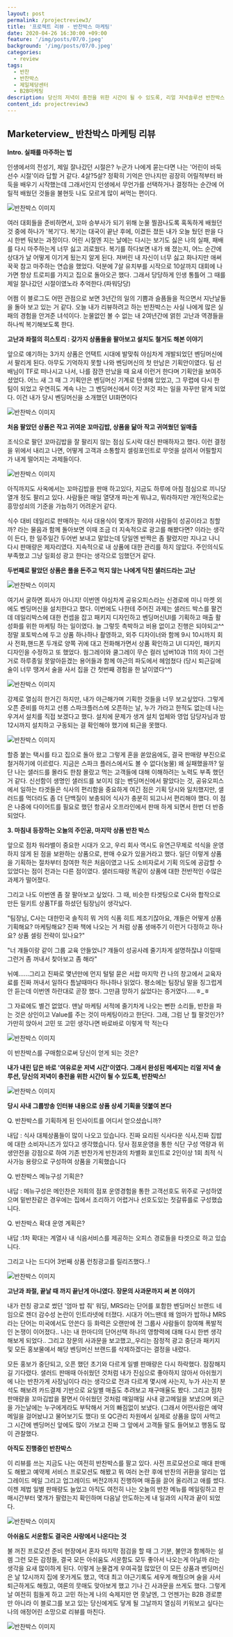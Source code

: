 ```yaml
---
layout: post
permalink: /projectreview3/
title: '프로젝트 리뷰 - 반찬박스 마케팅'
date: 2020-04-26 16:30:00 +09:00
feature: '/img/posts/07/0.jpeg'
background: '/img/posts/07/0.jpeg'
categories:
  - review
tags:
  - 반찬
  - 반찬박스
  - 제일제당센터
  - B2B마케팅
description: 당신의 저녁이 충전을 위한 시간이 될 수 있도록, 리얼 저녁솔루션 반찬박스 마케팅 리뷰 
content_id: projectreview3
---
```


## Marketerview_ 반찬박스 마케팅 리뷰

**Intro. 실패를 마주하는 법**



인생에서의 전성기, 제일 잘나갔던 시절은? 누군가 나에게 묻는다면 나는 '어린이 바둑선수 시절'이라 답할 거 같다. 4살?5살? 정확히 기억은 안나지만 굉장히 어릴적부터 바둑을 배우기 시작했는데 그래서인지 인생에서 무언가를 선택하거나 결정하는 순간에 어릴적 배웠던 것들을 불현듯 나도 모르게 많이 써먹는 편이다. 

![반찬박스 이미지](/img/posts/07/1.jpeg)

여러 대회들을 준비하면서, 꼬마 승부사가 되기 위해 눈물 찔끔나도록 혹독하게 배웠던 것 중에 하나가 '복기'다. 복기는 대국이 끝난 후에, 이겼든 졌든 내가 오늘 뒀던 판을 다시 한번 둬보는 과정이다. 어린 시절엔 지는 날에는 다시는 보기도 싫은 나의 실패, 패배를 다시 마주하는게 너무 싫고 괴로웠다. 복기를 하다보면 내가 왜 졌는지, 어느 순간에 상대가 날 어떻게 이기게 됬는지 알게 된다. 져버린 내 자신이 너무 싫고 화나지만 애써 꾹꾹 참고 마주하는 연습을 했었다. 덕분에 7살 유치부를 시작으로 10살까지 대회에 나가면 항상 트로피를 가지고 집으로 돌아오곤 했다. 그래서 당당하게 인생 통틀어 그 때를 제일 잘나갔던 시절이였노라 추억한다.(파워당당) 

어쩜 이 블로그도 어떤 관점으로 보면 3년간의 일의 기쁨과 슬픔들을 적으면서 지난날들을 돌아 보고 있는 거 같다. 오늘 내가 리뷰하려고 하는 반찬박스는 사실 나에게 많은 실패의 경험을 안겨준 녀석이다. 눈물없인 볼 수 없는 내 2여년간에 얽힌 고난과 역경들을 하나씩 복기해보도록 한다. 



**고난과 좌절의 히스토리 : 갖가지 상품들을 팔아보고 설치도 철거도 해본 이야기**

앞으로 얘기하는 3가지 상품은 언택트 시대에 발맞춰 야심차게 개발되었던 벤딩머신에서 팔리게 된다. 아무도 기억하지 못할 나와 벤딩머신의 첫 만남은 기획안이였다. 팀 선배님이 TF로 떠나시고 나서, 나를 잠깐 만났을 때 요새 이런거 한다며 기획안을 보여주셨었다. 어느 새 그 때 그 기획안은 벤딩머신 기계로 탄생해 있었고, 그 무렵에 다시 한 팀이 되었고 우연히도 계속 나는 그 벤딩머신에서 이것 저것 파는 일을 자꾸만 맡게 되었다. 이건 내가 당시 벤딩머신을 소개했던 UI화면이다

![반찬박스 이미지](/img/posts/07/2.jpg)

**처음 팔았던 상품은 작고 귀여운 꼬마김밥, 상품을 닮아 작고 귀여웠던 일매출**

조식으로 팔던 꼬마김밥을 잘 팔리지 않는 점심 도시락 대신 판매하자고 했다. 이런 결정을 위에서 내리고 나면, 어떻게 고객과 소통할지 셀링포인트로 무엇을 살려서 어필할지가 내게 떨어지는 과제들이다. 

![반찬박스 이미지](/img/posts/07/10.png)

아직까지도 사옥에서는 꼬마김밥을 판매 하고있다, 지금도 하루에 아침 점심으로 끼니당 열개 정도 팔리고 있다. 사람들은 매일 열댓개 파는게 뭐냐고, 뭐라하지만 개인적으로는 흥망성쇠의 기준을 가늠하기 어려운거 같다. 

식수 대비 데일리로 판매하는 식사 대용식이 몇개가 팔려야 사람들이 성공이라고 칭할까? 라는 물음과 함께 돌아보면 이때 조금 더 지속적으로 광고를 해봤다면? 이라는 생각이 든다, 한 일주일간 두어번 보내고 말았는데 당일엔 반짝은 좀 팔렸지만 지나고 나니 다시 판매량은 제자리였다. 지속적으로 내 상품에 대한 관리를 하지 않았다. 주인의식도 부족했고 그냥 일회성 광고 한다는 생각으로 임했던거 같다. 





**두번째로 팔았던 상품은 풀을 돈주고 먹지 않는 나에게 닥친 샐러드라는 고난**

![반찬박스 이미지](/img/posts/07/3.jpeg)

여기서 굴하면 회사가 아니지! 이번엔 야심차게 공유오피스라는 신경로에 미니 마켓 외에도 벤딩머신을 설치한다고 했다. 이번에도 나한테 주어진 과제는 샐러드 박스를 팔건데 데일리박스에 대한 컨셉을 잡고 패키지 디자인하고 벤딩머신UI를 기획하고 매출 활성화를 위한 마케팅 하는 일이였다. 늘 그렇듯 촉박하고 비용 없이고 진행은 되야되고^^ 정말 포토박스에 두고 상품 하나하나 촬영하고, 외주 디자이너와 함께 9시 10시까지 회사 전화,핸드폰 두개로 양쪽 귀에 대고 전화해가면서 상품 확인하고 UI 디자인, 패키지 디자인을 수정하고 또 했었다. 웜그레이와 쿨그레이 무슨 컬러 넘버10과 11의 차이 그런거로 하루종일 못알아듣겠는 용어들과 함께 야근의 파도에서 헤엄쳤다 (당시 퇴근길에 술이 너무 땡겨서 술을 사서 집을 간 첫번째 경험을 한 날이였다^^)

![반찬박스 이미지](/img/posts/07/5.jpeg)

강제로 열심히 한거긴 하지만, 내가 야근해가며 기획한 것들을 너무 보고싶었다. 그렇게 오픈 준비를 마치고 선릉 스파크플러스에 오픈하는 날, 누가 가라고 한적도 없는데 나는 우겨서 설치를 직접 보겠다고 했다. 설치에 문제가 생겨 설치 업체와 영업 담당자님과 밤 12시까지 설치하고 구동되는 걸 확인해야 했기에 퇴근을 못했다. 

![반찬박스 이미지](/img/posts/07/4.jpeg)

할증 붙는 택시를 타고 집으로 돌아 왔고 그렇게 혼을 쏟았음에도, 결국 판매량 부진으로 철거하기에 이르렀다. 지금은 스파크 플러스에서도 볼 수 없다(눙물) 왜 실패했을까? 일단 나는 샐러드를 몰라도 한참 몰랐고 먹는 고객들에 대해 이해하려는 노력도 부족 했던 거 같다. 신선함이 생명인 샐러드를 보이지 않는 벤딩머신에서 팔았다는 것, 공유오피스에서 일하는 타겟들은 식사의 편리함을 중요하게 여긴 점은 기획 당시와 일치했지만, 샐러드를 먹더라도 좀 더 단백질이 보충되어 식사가 충분히 되고나서 편리해야 했다. 이 점은 나중에 다이어트를 필요로 했던 항공사 오프라인에서 판매 하게 되면서 한번 더 반증되었다. 





**3. 마침내 등장하는 오늘의 주인공, 마지막 상품 반찬 박스**

앞으로 점차 워라밸이 중요한 시대가 오고, 우리 회사 역시도 유연근무제로 석식을 운영하지 않게 된 점을 보완하는 상품으로, 판매 수요가 있을거라고 했다. 일단 이렇게 상품을 기획하는 절차부터 참여한 적은 처음이였고 나도 소비자로서 기획 의도에 공감할 수 있었다는 점이 전과는 다른 점이였다. 샐러드때랑 똑같이 상품에 대한 전반적인 수많은 과제가 떨어졌다. 

그리고 나도 이번엔 좀 잘 팔아보고 싶었다. 그 때, 비슷한 타겟팅으로 C사와 합작으로 만든 밀키트 상품TF를 하셨던 팀장님이 생각났다.

"팀장님, C사는 대한민국 솔직히 뭐 거의 식품 히트 제조기잖아요, 걔들은 어떻게 상품 기획해요? 마케팅해요? 진짜 책에 나오는 거 처럼 상품 생애주기 이런거 다정하고 하나요? 상품 셀링 전략이 있나요?"

"너 걔들이랑 같이 그룹 교육 안들었니? 걔들이 성공사례 줄기차게 설명하잖냐 이럴때 그런거 좀 꺼내서 찾아보고 좀 해라" 

뉘예......그리고 진짜로 몇년만에 먼지 털털 묻은 서랍 마지막 칸 나의 창고에서 교육자료를 진짜 꺼내서 일하다 틈날때마다 하나하나 읽었다. 평소에는 팀장님 말을 징그럽게 안 듣는데 이번엔 하란대로 곧장 했다. 그만큼 망하기 싫었다는 증거였다.....ㅎ_ㅎ 

그 자료에도 별건 없었다. 맨날 마케팅 서적에 줄기차게 나오는 뻔한 소리들, 반찬을 파는 것은 상인이고 Value를 주는 것이 마케팅이라고 한단다. 그래, 그럼 난 뭘 팔것인가? 가만히 앉아서 고민 또 고민 생각나면 바로바로 이렇게 막 적는다

![반찬박스 이미지](/img/posts/07/6.jpeg)

이 반찬박스를 구매함으로써 당신이 얻게 되는 것은?

**내가 내린 답은 바로 '여유로운 저녁 시간'이였다. 그래서 완성된 메세지는 리얼 저녁 솔루션, 당신의 저녁이 충전을 위한 시간이 될 수 있도록, 반찬박스!** 

![반찬박스 이미지](/img/posts/07/12.png)

**당시 사내 그룹방송 인터뷰 내용으로 상품 상세 기획을 덧붙여 본다**

Q. 반찬박스를 기획하게 된 인사이트를 어디서 얻으셨습니까?

내답 : 식사 대체상품들이 많이 나오고 있습니다. 진짜 요리된 식사다운 식사,진짜 집밥에 대한 소비자니즈가 있다고 생각했습니다. 당사 점포운영을 통한 식단 구성 역량과 위생안전을 강점으로 하여 기존 반찬가게 반찬과의 차별화 포인트로 2인이상 1회 최적 식사가능 용량으로 구성하여 상품을 기획했습니다

Q. 반찬박스 메뉴구성 기획은?

내답 : 메뉴구성은 메인찬은 저희의 점포 운영경험을 통한 고객선호도 위주로 구성하였으며 밑반찬같은 경우에는 집에서 조리하기 어렵거나 선호도있는 젓갈류를로 구성했습니다. 

Q. 반찬박스 확대 운영 계획은?

내답 :1차 확대는 계열사 내 식음서비스를 제공하는 오피스 경로들을 타겟으로 하고 있습니다.



그리고 나는 드디어 3번째 상품 런칭광고를 릴리즈했다..! 

![반찬박스 이미지](/img/posts/07/7.jpeg)



**고난과 좌절, 끝날 때 까지 끝난게 아니였다. 장문의 사과문까지 써 본 이야기**

내가 런칭 광고로 썼던  '엄마 밥 줘' 워딩, MRS라는 단어를 포함한 벤딩머신 브랜드 네임으로 젠더 감수성 논란이 인트라넷에 터졌다. 시대가 어느땐데 왜 엄마가 밥하냐 MRS라는 단어는 미국에서도 안쓴다 등 화력은 오랜만에 전 그룹사 사람들이 참여해 폭발적인 논쟁이 이어졌다.. 나는 내 한마디의 단어선택 하나의 영향력에 대해 다시 한번 생각해보게 되었다.. 그리고 장문의 사과문을 보고했고,,우리는 잠정적 광고 중단과 패키지 및 모든 홍보물에서 해당 벤딩머신 브랜드를 삭제하겠다는 결정을 내렸다. 

모든 홍보가 중단되고, 오픈 했던 초기와 다르게 일별 판매량은 다시 하락했다. 잠잠해지길 기다렸다. 샐러드 판매때 아쉬웠던 것처럼 내가 진심으로 좋아하지 않아서 아쉬웠기에 나는 반찬가게 사장님이다 라는 생각으로 전과 다르게 몇시에 사는지, 누가 사는지 분석도 해보려 카드결제 기반으로 요일별 매출도 추려보고 재구매율도 봤다. 그리고 점차 판매량을 꼬마김밥을 팔면서 아쉬웠던 것처럼 매일매일 사내 광고메일을 보냈으며 외근을 가는날에는 누구에게라도 부탁해서 거의 빠짐없이 보냈다. (그래서 어떤사람은 예약메일을 걸어놨냐고 물어보기도 했다) 또 QC관리 차원에서 실제로 상품을 많이 사먹고 그 시간에 벤딩머신 앞에도 많이 가보고 진짜 그 앞에서 고객들 말도 들어보고 행동도 많이 관찰했다. 



 **아직도 진행중인 반찬박스**

이 리뷰를 쓰는 지금도 나는 여전히 반찬박스를 팔고 있다. 사전 프로모션으로 매대 판매도 해봤고 예약제 서비스 프로모션도 해봤고 뭐 여러 논란 후에 반찬의 귀환을 알리는 업그레이드 메일 그리고 업그레이드 버전2까지 진행하며 매출을 끌어 올리려고 애를 썼다. 이젠 제법 일별 판매량도 늘었고 아직도 여전히 나는 오늘의 반찬 메뉴를 메일링하고 판매시간부터 몇개가 팔렸는지 확인하며 다음날 안도하는게 내 일과의 시작과 끝이 되었다. 

![반찬박스 이미지](/img/posts/07/9.jpeg)



**아쉬움도 서운함도 결국은 사랑에서 나온다는 것**

불 꺼진 프로모션 준비 현장에서 혼자 마지막 점검을 할 때 그 기분, 불안과 함께하는 설렘 그런 모든 감정들, 결국 모든 아쉬움도 서운함도 모두 좋아서 나오는게 아닐까 라는 생각을 요새 많이하게 된다. 이렇게 눈물겹게 우여곡절 많았던 이 모든 상품과 벤딩머신은 날 12시까지 집에 못가게도 했고, 역대 최고 야근기록도 세우게 해줬으며 술을 사서 퇴근하게도 해줬고, 여론의 뭇매도 맞아보게 했고 기나 긴 사과문을 쓰게도 했다. 그렇게 날 여전히 힘들게 하고 고민 하는게 나의 숙제지만 먼 훗날엔, 그 언젠가는 B2B 경로뿐만 아니라 이 블로그를 보고 있는 당신에게도 닿게 될 그날까지 열심히 키워보고 싶다는 나의 애정어린 소망으로 리뷰를 마친다. 

![반찬박스 이미지](/img/posts/07/8.jpeg)


